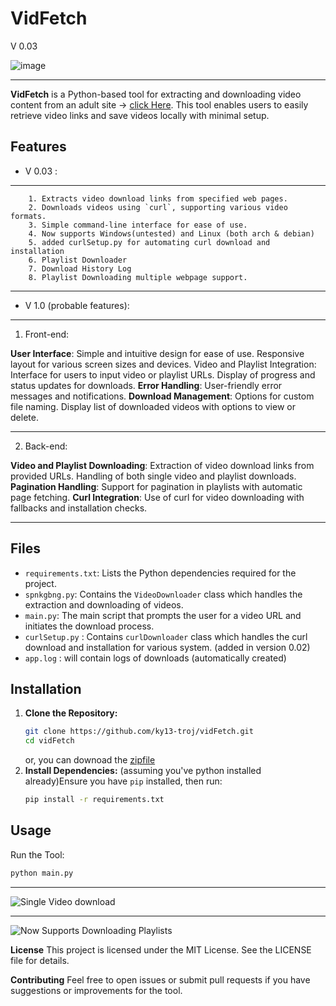 # VidFetch
V 0.03

![image](https://github.com/user-attachments/assets/f948b72d-da6c-494e-b0a3-522d6cc36de8)


___
**VidFetch** is a Python-based tool for extracting and downloading video content from an adult site -> [click Here](https://spankbang.com). This tool enables users to easily retrieve video links and save videos locally with minimal setup.

## Features

- V 0.03 :
___
        1. Extracts video download links from specified web pages.
        2. Downloads videos using `curl`, supporting various video formats.
        3. Simple command-line interface for ease of use.
        4. Now supports Windows(untested) and Linux (both arch & debian)
        5. added curlSetup.py for automating curl download and installation
        6. Playlist Downloader
        7. Download History Log
        8. Playlist Downloading multiple webpage support.
___

- V 1.0 (probable features):
___
1. Front-end:

**User Interface**:
        Simple and intuitive design for ease of use.
        Responsive layout for various screen sizes and devices.
        Video and Playlist Integration:
        Interface for users to input video or playlist URLs.
        Display of progress and status updates for downloads.
**Error Handling**:
        User-friendly error messages and notifications.
**Download Management**:
        Options for custom file naming.
        Display list of downloaded videos with options to view or delete.
___
2. Back-end:

**Video and Playlist Downloading**:
        Extraction of video download links from provided URLs.
        Handling of both single video and playlist downloads.
**Pagination Handling**:
        Support for pagination in playlists with automatic page fetching.
**Curl Integration**:
        Use of curl for video downloading with fallbacks and installation checks.
___
## Files

- `requirements.txt`: Lists the Python dependencies required for the project.
- `spnkgbng.py`: Contains the `VideoDownloader` class which handles the extraction and downloading of videos.
- `main.py`: The main script that prompts the user for a video URL and initiates the download process.
- `curlSetup.py` : Contains `curlDownloader` class which handles the curl download and installation for various system. (added in version 0.02)
- `app.log` : will contain logs of downloads (automatically created)

## Installation

1. **Clone the Repository:**
   ```bash
   git clone https://github.com/ky13-troj/vidFetch.git
   cd vidFetch
   ```
   or, you can downoad the [zipfile](https://github.com/ky13-troj/vidFetch/archive/refs/heads/main.zip)
2. **Install Dependencies:**
(assuming you've python installed already)Ensure you have `pip` installed, then run:
   ```bash
   pip install -r requirements.txt
   ```
## Usage
Run the Tool:
   ```bash
   python main.py
   ```
___

![Single Video download](https://github.com/user-attachments/assets/4a307e8a-8401-4ee6-bab8-415800759465)


___


![Now Supports Downloading Playlists](https://github.com/user-attachments/assets/8184ce6e-faae-44e0-90a1-b467d78417fe)

**License**
This project is licensed under the MIT License. See the LICENSE file for details.

**Contributing**
Feel free to open issues or submit pull requests if you have suggestions or improvements for the tool.
